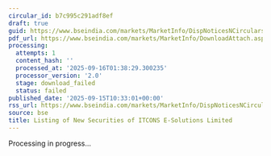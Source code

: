 ```yaml
---
circular_id: b7c995c291adf8ef
draft: true
guid: https://www.bseindia.com/markets/MarketInfo/DispNoticesNCirculars.aspx?Noticeid={D1249BE4-7EA3-4623-864A-7C8959A74848}&noticeno=20250915-16&dt=09/15/2025&icount=16&totcount=81&flag=0
pdf_url: https://www.bseindia.com/markets/MarketInfo/DownloadAttach.aspx?id=20250915-16&attachedId=
processing:
  attempts: 1
  content_hash: ''
  processed_at: '2025-09-16T01:38:29.300235'
  processor_version: '2.0'
  stage: download_failed
  status: failed
published_date: '2025-09-15T10:33:01+00:00'
rss_url: https://www.bseindia.com/markets/MarketInfo/DispNoticesNCirculars.aspx?Noticeid={D1249BE4-7EA3-4623-864A-7C8959A74848}&noticeno=20250915-16&dt=09/15/2025&icount=16&totcount=81&flag=0
source: bse
title: Listing of New Securities of ITCONS E-Solutions Limited
---
```


Processing in progress...